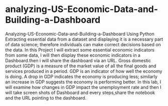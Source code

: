 # analyzing-US-Economic-Data-and-Building-a-Dashboard
Analyzing-US-Economic-Data-and-Building-a-Dashboard Using Python
Extracting essential data from a dataset and displaying it is a necessary part of data science; therefore individuals can make correct 
decisions based on the data. In this Project I will extract some essential economic indicators from some data, I will then display these
economic indicators in a Dashboard.then i will share the dashboard via an URL. Gross domestic product (GDP) is a measure of the market 
value of all the final goods and services produced in a period. GDP is an indicator of how well the economy is doing. A drop in GDP 
indicates the economy is producing less; similarly an increase in GDP suggests the economy is performing better. In this lab, I will 
examine how changes in GDP impact the unemployment rate and then I will take screen shots of Dashboard and every steps,share the notebook 
and the URL pointing to the dashboard.
